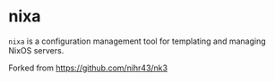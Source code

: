 # nixa

`nixa` is a configuration management tool for templating and managing NixOS servers.

Forked from https://github.com/nihr43/nk3
